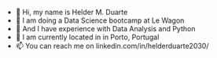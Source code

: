 
- 👀 Hi, my name is Helder M. Duarte
- 👋 I am doing a Data Science bootcamp at Le Wagon
- 💞️ And I have experience with Data Analysis and Python
- 🌱 I am currently located in in Porto, Portugal
- 📫 You can reach me on linkedin.com/in/helderduarte2030/

<!---
helderduarte2030/helderduarte2030 is a ✨ special ✨ repository because its `README.md` (this file) appears on your GitHub profile.
You can click the Preview link to take a look at your changes.
--->
